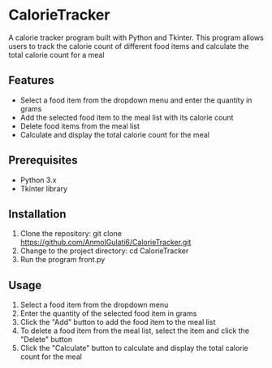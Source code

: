 # CalorieTracker
A calorie tracker program built with Python and Tkinter. This program allows users to track the calorie count of different food items and calculate the total calorie count for a meal


## Features
- Select a food item from the dropdown menu and enter the quantity in grams
- Add the selected food item to the meal list with its calorie count
- Delete food items from the meal list
- Calculate and display the total calorie count for the meal

## Prerequisites
- Python 3.x
- Tkinter library

## Installation

1. Clone the repository: git clone https://github.com/AnmolGulati6/CalorieTracker.git
2. Change to the project directory: cd CalorieTracker
3. Run the program front.py


## Usage

1. Select a food item from the dropdown menu
2. Enter the quantity of the selected food item in grams
3. Click the "Add" button to add the food item to the meal list
4. To delete a food item from the meal list, select the item and click the "Delete" button
5. Click the "Calculate" button to calculate and display the total calorie count for the meal








